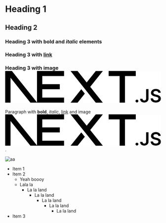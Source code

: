 # Heading 1

## Heading 2

### Heading 3 with **bold** and *italic* elements

### Heading 3 with [link](https://www.google.com/)

### Heading 3 with image ![some alt text](assets/next.svg)

Paragraph with **bold**, *italic*, [link](https://www.google.com/) and image ![some alt text](assets/next.svg).

![aa](https://cdn.pixabay.com/photo/2017/11/14/00/28/wormwood-some-competition-2947198_1280.jpg)

- Item 1
- Item 2
  - Yeah boooy
  - Lala la
    - La la land
      - La la land
        - La la land
          - La la land
            - La la land
- Item 3
